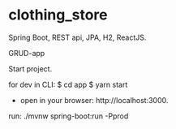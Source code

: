 # clothing_store
Spring Boot, REST api, JPA, H2, ReactJS.
 
GRUD-app

Start project.

for dev in CLI: 
$ cd app
$ yarn start

- open in your browser: http://localhost:3000.

run: ./mvnw spring-boot:run -Pprod

